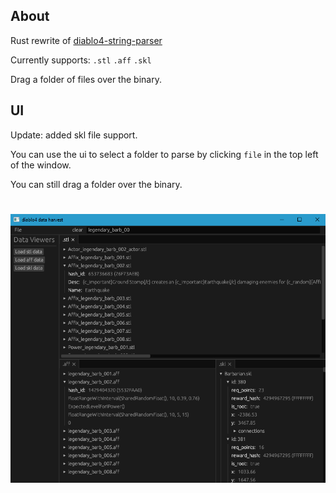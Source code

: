 ## About

Rust rewrite of [diablo4-string-parser](https://github.com/alkhdaniel/diablo-4-string-parser)

Currently supports:
`.stl`
`.aff`
`.skl`

Drag a folder of files over the binary.

## UI

Update: added skl file support.

You can use the ui to select a folder to parse by clicking `file` in the top left of the window.

You can still drag a folder over the binary.

#
![](media/demo2.png)
